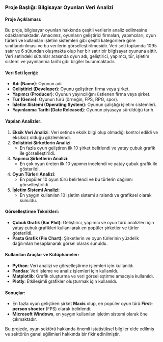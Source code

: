 ### Proje Başlığı: Bilgisayar Oyunları Veri Analizi

#### Proje Açıklaması:
Bu proje, bilgisayar oyunları hakkında çeşitli verilerin analiz edilmesine odaklanmaktadır. Amacımız, oyunların geliştirici firmaları, yapımcıları, oyun türleri ve kullanılan işletim sistemleri gibi çeşitli kategorilere göre sınıflandırılması ve bu verilerin görselleştirilmesidir. Veri seti toplamda 1095 satır ve 6 sütundan oluşmakta olup her bir satır bir bilgisayar oyununa aittir. Veri setindeki sütunlar arasında oyun adı, geliştirici, yapımcı, tür, işletim sistemi ve yayınlanma tarihi gibi bilgiler bulunmaktadır.

#### Veri Seti İçeriği:
- **Adı (Name)**: Oyunun adı.
- **Geliştirici (Developer)**: Oyunu geliştiren firma veya şirket.
- **Yapımcı (Producer)**: Oyunun yayıncılığını üstlenen firma veya şirket.
- **Tür (Genre)**: Oyunun türü (örneğin, FPS, RPG, spor).
- **İşletim Sistemi (Operating System)**: Oyunun çalıştığı işletim sistemleri.
- **Yayınlanma Tarihi (Date Released)**: Oyunun piyasaya sürüldüğü tarih.

#### Yapılan Analizler:
1. **Eksik Veri Analizi**: Veri setinde eksik bilgi olup olmadığı kontrol edildi ve eksiksiz olduğu gözlemlendi.
2. **Geliştirici Şirketlerin Analizi**:
   - En fazla oyun geliştiren ilk 10 şirket belirlendi ve yatay çubuk grafik ile görselleştirildi.
3. **Yapımcı Şirketlerin Analizi**:
   - En çok oyun üreten ilk 10 yapımcı incelendi ve yatay çubuk grafik ile gösterildi.
4. **Oyun Türleri Analizi**:
   - En popüler 10 oyun türü belirlendi ve bu türlerin dağılımı görselleştirildi.
5. **İşletim Sistemi Analizi**:
   - En yaygın kullanılan 10 işletim sistemi sıralandı ve grafiksel olarak sunuldu.

#### Görselleştirme Teknikleri:
- **Çubuk Grafik (Bar Plot)**: Geliştirici, yapımcı ve oyun türü analizleri için yatay çubuk grafikleri kullanılarak en popüler şirketler ve türler gösterildi.
- **Pasta Grafik (Pie Chart)**: Şirketlerin ve oyun türlerinin yüzdelik dağılımları hesaplanarak görsel olarak sunuldu.

#### Kullanılan Araçlar ve Kütüphaneler:
- **Python**: Veri analizi ve görselleştirme işlemleri için kullanıldı.
- **Pandas**: Veri işleme ve analiz işlemleri için kullanıldı.
- **Matplotlib**: Grafik oluşturma ve veri görselleştirme amacıyla kullanıldı.
- **Plotly**: Etkileşimli grafikler oluşturmak için kullanıldı.

#### Sonuçlar:
- En fazla oyun geliştiren şirket **Maxis** olup, en popüler oyun türü **First-person shooter** (FPS) olarak belirlendi.
- **Microsoft Windows**, en yaygın kullanılan işletim sistemi olarak öne çıkmaktadır.

Bu projede, oyun sektörü hakkında önemli istatistiksel bilgiler elde edilmiş ve sektörün genel eğilimleri hakkında bir fikir edinilmiştir.
